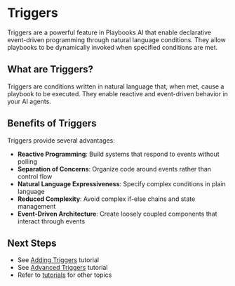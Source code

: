 # Triggers

Triggers are a powerful feature in Playbooks AI that enable declarative event-driven programming through natural language conditions. They allow playbooks to be dynamically invoked when specified conditions are met.

## What are Triggers?

Triggers are conditions written in natural language that, when met, cause a playbook to be executed. They enable reactive and event-driven behavior in your AI agents.

## Benefits of Triggers

Triggers provide several advantages:

- **Reactive Programming**: Build systems that respond to events without polling
- **Separation of Concerns**: Organize code around events rather than control flow
- **Natural Language Expressiveness**: Specify complex conditions in plain language
- **Reduced Complexity**: Avoid complex if-else chains and state management
- **Event-Driven Architecture**: Create loosely coupled components that interact through events 

## Next Steps

- See [Adding Triggers](../tutorials/adding-triggers.md) tutorial
- See [Advanced Triggers](../tutorials/triggers-advanced.md) tutorial
- Refer to [tutorials](../tutorials/index.md) for other topics